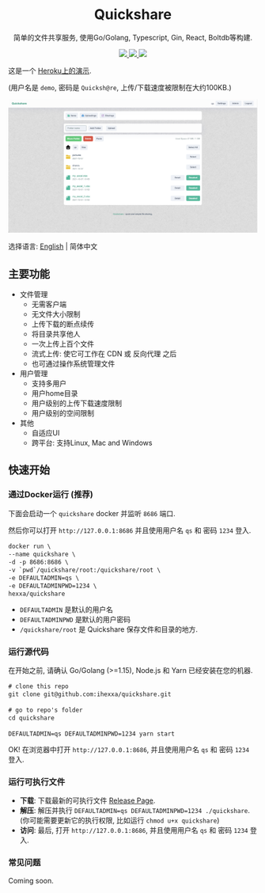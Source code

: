 <h1 align="center">
  Quickshare
</h1>
<p align="center">
  简单的文件共享服务, 使用Go/Golang, Typescript, Gin, React, Boltdb等构建.
</p>
<p align="center">
  <a href="https://github.com/ihexxa/quickshare/actions">
    <img src="https://github.com/ihexxa/quickshare/workflows/quickshare-ci/badge.svg" />
  </a>
  <a href="https://goreportcard.com/report/github.com/ihexxa/quickshare">
    <img src="https://goreportcard.com/badge/github.com/ihexxa/quickshare" />
  </a>
  <a href="https://gitter.im/quickshare/Lobby?utm_source=share-link&utm_medium=link&utm_campaign=share-link">
    <img src="https://badges.gitter.im/Join%20Chat.svg" />
  </a>
<p>

这是一个 [Heroku上的演示](https://hexxa-quickshare.herokuapp.com/).

(用户名是 `demo`, 密码是 `Quicksh@re`, 上传/下载速度被限制在大约100KB.)

![Quickshare on desktop](./imgs/desktop_2.png)

选择语言: [English](../README.md) | 简体中文

## 主要功能

- 文件管理
  - 无需客户端
  - 无文件大小限制
  - 上传下载的断点续传
  - 将目录共享他人
  - 一次上传上百个文件
  - 流式上传: 使它可工作在 CDN 或 反向代理 之后
  - 也可通过操作系统管理文件
- 用户管理
  - 支持多用户
  - 用户home目录
  - 用户级别的上传下载速度限制
  - 用户级别的空间限制
- 其他
  - 自适应UI
  - 跨平台: 支持Linux, Mac and Windows
## 快速开始

### 通过Docker运行 (推荐)

下面会启动一个 `quickshare` docker 并监听 `8686` 端口.

然后你可以打开 `http://127.0.0.1:8686` 并且使用用户名 `qs` 和 密码 `1234` 登入.

```
docker run \
--name quickshare \
-d -p 8686:8686 \
-v `pwd`/quickshare/root:/quickshare/root \
-e DEFAULTADMIN=qs \
-e DEFAULTADMINPWD=1234 \
hexxa/quickshare
```

- `DEFAULTADMIN` 是默认的用户名
- `DEFAULTADMINPWD` 是默认的用户密码
- `/quickshare/root` 是 Quickshare 保存文件和目录的地方.

### 运行源代码

在开始之前, 请确认 Go/Golang (>=1.15), Node.js 和 Yarn 已经安装在您的机器.

```
# clone this repo
git clone git@github.com:ihexxa/quickshare.git

# go to repo's folder
cd quickshare

DEFAULTADMIN=qs DEFAULTADMINPWD=1234 yarn start
```

OK! 在浏览器中打开 `http://127.0.0.1:8686`, 并且使用用户名 `qs` 和 密码 `1234` 登入.

### 运行可执行文件

- **下载**: 下载最新的可执行文件 [Release Page](https://github.com/ihexxa/quickshare/releases).
- **解压**: 解压并执行 `DEFAULTADMIN=qs DEFAULTADMINPWD=1234 ./quickshare`. (你可能需要更新它的执行权限, 比如运行 `chmod u+x quickshare`)
- **访问**: 最后, 打开 `http://127.0.0.1:8686`, 并且使用用户名 `qs` 和 密码 `1234` 登入.

### 常见问题

Coming soon.
